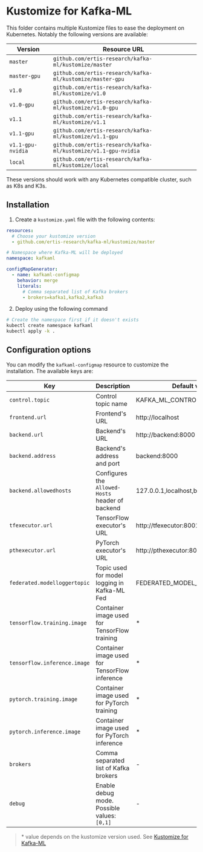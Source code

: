 # Kustomize for Kafka-ML

This folder contains multiple Kustomize files to ease the deployment on
Kubernetes. Notably the following versions are available:

| Version             | Resource URL                                                     |
| ------------------- | ---------------------------------------------------------------- |
| `master`            | `github.com/ertis-research/kafka-ml/kustomize/master`            |
| `master-gpu`        | `github.com/ertis-research/kafka-ml/kustomize/master-gpu`        |
| `v1.0`              | `github.com/ertis-research/kafka-ml/kustomize/v1.0`              |
| `v1.0-gpu`          | `github.com/ertis-research/kafka-ml/kustomize/v1.0-gpu`          |
| `v1.1`              | `github.com/ertis-research/kafka-ml/kustomize/v1.1`              |
| `v1.1-gpu`          | `github.com/ertis-research/kafka-ml/kustomize/v1.1-gpu`          |
| `v1.1-gpu-nvidia`   | `github.com/ertis-research/kafka-ml/kustomize/v1.1-gpu-nvidia`   |
| `local`             | `github.com/ertis-research/kafka-ml/kustomize/local`             |

These versions should work with any Kubernetes compatible cluster, such as K8s
and K3s.

## Installation

1. Create a `kustomize.yaml` file with the following contents:

```yaml
resources:
  # Choose your kustomize version
  - github.com/ertis-research/kafka-ml/kustomize/master

# Namespace where Kafka-ML will be deployed
namespace: kafkaml

configMapGenerator:
  - name: kafkaml-configmap
    behavior: merge
    literals:
      # Comma separated list of Kafka brokers
      - brokers=kafka1,kafka2,kafka3
```

2. Deploy using the following command

```sh
# Create the namespace first if it doesn't exists
kubectl create namespace kafkaml
kubectl apply -k .
```

## Configuration options

You can modify the `kafkaml-configmap` resource to customize the installation.
The available keys are:

| Key                          | Description                                      | Default value                 |
| ---------------------------- | ------------------------------------------------ | ----------------------------- |
| `control.topic`              | Control topic name                               | KAFKA_ML_CONTROL_TOPIC        |
| `frontend.url`               | Frontend's URL                                   | http://localhost              |
| `backend.url`                | Backend's URL                                    | http://backend:8000           |
| `backend.address`            | Backend's address and port                       | backend:8000                  |
| `backend.allowedhosts`       | Configures the `Allowed-Hosts` header of backend | 127.0.0.1,localhost,backend   |
| `tfexecutor.url`             | TensorFlow executor's URL                        | http://tfexecutor:8001/       |
| `pthexecutor.url`            | PyTorch executor's URL                           | http://pthexecutor:8002/      |
| `federated.modelloggertopic` | Topic used for model logging in Kafka-ML Fed     | FEDERATED_MODEL_CONTROL_TOPIC |
| `tensorflow.training.image`  | Container image used for TensorFlow training     | \*                            |
| `tensorflow.inference.image` | Container image used for TensorFlow inference    | \*                            |
| `pytorch.training.image`     | Container image used for PyTorch training        | \*                            |
| `pytorch.inference.image`    | Container image used for PyTorch inference       | \*                            |
| `brokers`                    | Comma separated list of Kafka brokers            | -                             |
| `debug`                      | Enable debug mode. Possible values: `[0,1]`      | -                             |

> \* value depends on the kustomize version used. See
> [Kustomize for Kafka-ML](#kustomize-for-kafka-ml)
